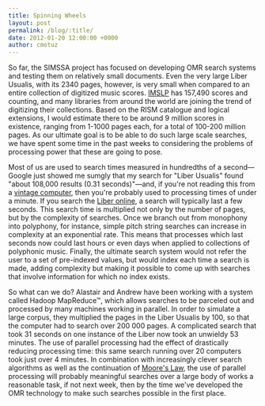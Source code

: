 ```yaml
---
title: Spinning Wheels
layout: post
permalink: /blog/:title/
date: 2012-01-20 12:00:00 +0000
author: cmotuz
---
```


So far, the SIMSSA project has focused on developing OMR search systems and testing them on relatively small documents. Even the very large Liber Usualis, with its 2340 pages, however, is very small when compared to an entire collection of digitized music scores. [IMSLP](http://www.imslp.org/) has 157,490 scores and counting, and many libraries from around the world are joining the trend of digitizing their collections. Based on the RISM catalogue and logical extensions, I would estimate there to be around 9 million scores in existence, ranging from 1-1000 pages each, for a total of 100-200 million pages. As our ultimate goal is to be able to do such large scale searches, we have spent some time in the past weeks to considering the problems of processing power that these are going to pose.

Most of us are used to search times measured in hundredths of a second—Google just showed me sumgly that my search for "Liber Usualis" found "about 108,000 results (0.31 seconds)"—and, if you're not reading this from a [vintage computer](http://www.boredpanda.com/vintage-computer-ads/), then you're probably used to processing times of under a minute. If you search the [Liber online](http://liber.simssa.ca/), a search will typically last a few seconds. This search time is multiplied not only by the number of pages, but by the complexity of searches. Once we branch out from monophony into polyphony, for instance, simple pitch string searches can increase in complexity at an exponential rate. This means that processes which last seconds now could last hours or even days when applied to collections of polyphonic music. Finally, the ultimate search system would not refer the user to a set of pre-indexed values, but would index each time a search is made, adding complexity but making it possible to come up with searches that involve information for which no index exists.

So what can we do? Alastair and Andrew have been working with a system called Hadoop MapReduce™, which allows searches to be parceled out and processed by many machines working in parallel. In order to simulate a large corpus, they multiplied the pages in the Liber Usualis by 100, so that the computer had to search over 200 000 pages. A complicated search that took 31 seconds on one instance of the Liber now took an unwieldy 53 minutes. The use of parallel processing had the effect of drastically reducing processing time: this same search running over 20 computers took just over 4 minutes. In combination with increasingly clever search algorithms as well as the continuation of [Moore's Law](http://www.smartplanet.com/blog/business-brains/moores-law-no-end-in-sight-for-processing-power-doubling/), the use of parallel processing will probably meaningful searches over a large body of works a reasonable task, if not next week, then by the time we've developed the OMR technology to make such searches possible in the first place.

